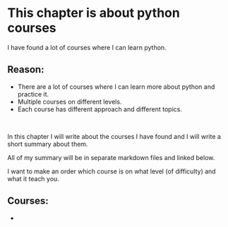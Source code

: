 # This chapter is about python courses

I have found a lot of courses where I can learn python. <br/>

## Reason:
- There are a lot of courses where I can learn more about python and practice it.
- Multiple courses on different levels.
- Each course has different approach and different topics.

<br/>

In this chapter I will write about the courses I have found and I will write a short summary about them. <br/>

All of my summary will be in separate markdown files and linked below. <br/>

I want to make an order which course is on what level (of difficulty) and what it teach you. <br/>

## Courses:
-
